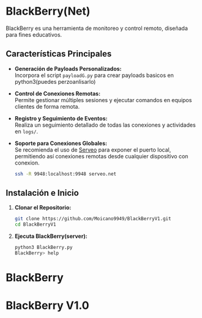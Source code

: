 # BlackBerry(Net)

BlackBerry es una herramienta de monitoreo y control remoto, diseñada para fines educativos.

## Características Principales

- **Generación de Payloads Personalizados:**  
  Incorpora el script `payloadG.py` para crear payloads basicos en python3(puedes perzoanlisarlo)

- **Control de Conexiones Remotas:**  
  Permite gestionar múltiples sesiones y ejecutar comandos en equipos clientes de forma remota.

- **Registro y Seguimiento de Eventos:**  
  Realiza un seguimiento detallado de todas las conexiones y actividades en `logs/`.

- **Soporte para Conexiones Globales:**  
  Se recomienda el uso de [Serveo](https://serveo.net/) para exponer el puerto local, permitiendo así conexiones remotas desde cualquier dispositivo con conexion.
   ```bash
  ssh -R 9948:localhost:9948 serveo.net

## Instalación e Inicio

1. **Clonar el Repositorio:**

   ```bash
   git clone https://github.com/Moicano9949/BlackBerryV1.git
   cd BlackBerryV1

2. **Ejecuta BlackBerry(server):**
    ```bash
    python3 BlackBerry.py
    BlackBerry> help
# BlackBerry
# BlackBerry V1.0
